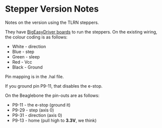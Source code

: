 # Stepper Version Notes

Notes on the version using the TLRN steppers.

They have [BigEasyDriver boards](http://SchmalzHaus.com/BigEasyDriver) to run the steppers.  On the existing wiring, the colour coding is as follows:
 * White - direction
 * Blue - step
 * Green - sleep
 * Red - Vcc
 * Black - Ground

Pin mapping is in the .hal file.

If you ground pin P9-11, that disables the e-stop.

On the Beaglebone the pin-outs are as follows:

 * P9-11 - the e-stop (ground it)
 * P9-29 - step (axis 0)
 * P9-31 - direction (axis 0)
 * P9-13 - home (pull high to **3.3V**, we think)

